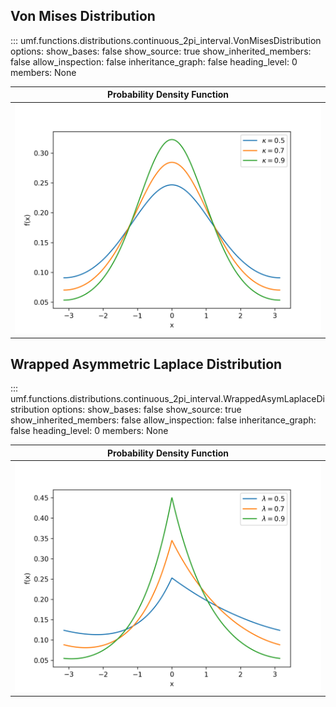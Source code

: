 ## Von Mises Distribution

<!-- prettier-ignore -->
::: umf.functions.distributions.continuous_2pi_interval.VonMisesDistribution
    options:
        show_bases: false
        show_source: true
        show_inherited_members: false
        allow_inspection: false
        inheritance_graph: false
        heading_level: 0
        members: None

|                      Probability Density Function                       |
| :---------------------------------------------------------------------: |
| ![VonMisesDistribution](../../../extra/images/VonMisesDistribution.png) |

## Wrapped Asymmetric Laplace Distribution

<!-- prettier-ignore -->
::: umf.functions.distributions.continuous_2pi_interval.WrappedAsymLaplaceDistribution
    options:
        show_bases: false
        show_source: true
        show_inherited_members: false
        allow_inspection: false
        inheritance_graph: false
        heading_level: 0
        members: None

|                                   Probability Density Function                                    |
| :-----------------------------------------------------------------------------------------------: |
| ![WrappedAsymmetricLaplaceDistribution](../../../extra/images/WrappedAsymLaplaceDistribution.png) |
